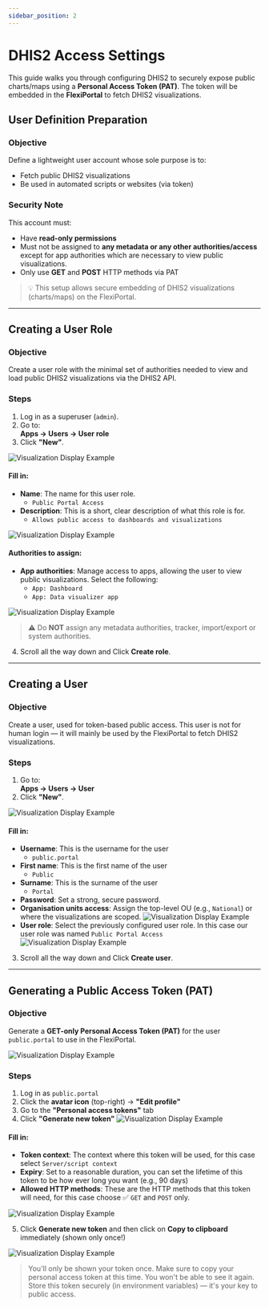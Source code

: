 ```yaml
---
sidebar_position: 2
---
```


# DHIS2 Access Settings

This guide walks you through configuring DHIS2 to securely expose public charts/maps using a **Personal Access Token (PAT)**. The token will be embedded in the **FlexiPortal** to fetch DHIS2 visualizations.


## User Definition Preparation

### Objective

Define a lightweight user account whose sole purpose is to:
- Fetch public DHIS2 visualizations
- Be used in automated scripts or websites (via token)

### Security Note

This account must:
- Have **read-only permissions**
- Must not be assigned to **any metadata or any other authorities/access** except for app authorities which are necessary to view public visualizations.
- Only use **GET** and **POST** HTTP methods via PAT

> 💡 This setup allows secure embedding of DHIS2 visualizations (charts/maps) on the FlexiPortal.

---

## Creating a User Role

### Objective

Create a user role with the minimal set of authorities needed to view and load public DHIS2 visualizations via the DHIS2 API.

### Steps

1. Log in as a superuser (`admin`).
2. Go to:  
   **Apps -> Users -> User role**
3. Click **"New"**.

 ![Visualization Display Example](../../../static/img/dhis2-access-settings/user_role_management_page.png)

#### Fill in:

- **Name**: The name for this user role. 
  - `Public Portal Access`
- **Description**: This is a short, clear description of what this role is for. 
  - `Allows public access to dashboards and visualizations`

![Visualization Display Example](../../../static/img/dhis2-access-settings/user_role_basic_details.png)


#### Authorities to assign:
- **App authorities**: Manage access to apps, allowing the user to view public visualizations. Select the following:
  - `App: Dashboard`
  - `App: Data visualizer app`

![Visualization Display Example](../../../static/img/dhis2-access-settings/user_role_authorities.png)

> ⚠️ Do **NOT** assign any metadata authorities, tracker, import/export or system authorities.



4. Scroll all the way down and Click **Create role**.

---

## Creating a User

### Objective

Create a user, used for token-based public access. This user is not for human login — it will mainly be used by the FlexiPortal to fetch DHIS2 visualizations.

### Steps

1. Go to:  
   **Apps ->  Users -> User**
2. Click **"New"**.

![Visualization Display Example](../../../static/img/dhis2-access-settings/user_management_page.png)

#### Fill in:

- **Username**: This is the username for the user
    - `public.portal`
- **First name**: This is the first name of the user
    - `Public`
- **Surname**: This is the surname of the user 
    - `Portal`
- **Password**: Set a strong, secure password.
- **Organisation units access**: Assign the top-level OU (e.g., `National`) or where the visualizations are scoped.
  ![Visualization Display Example](../../../static/img/dhis2-access-settings/user_org_units_set.png)
- **User role**: Select the previously configured user role. In this case our user role was named `Public Portal Access`
  ![Visualization Display Example](../../../static/img/dhis2-access-settings/user_role_selection.png)

3. Scroll all the way down and Click **Create user**.

---

## Generating a Public Access Token (PAT)

### Objective

Generate a **GET-only Personal Access Token (PAT)** for the user `public.portal` to use in the FlexiPortal.

![Visualization Display Example](../../../static/img/dhis2-access-settings/user_avatar.png)
### Steps
1. Log in as `public.portal`
2. Click the **avatar icon** (top-right) → **"Edit profile"**
3. Go to the **"Personal access tokens"** tab
4. Click **"Generate new token"**
![Visualization Display Example](../../../static/img/dhis2-access-settings/PAT_generation.png)


#### Fill in:

- **Token context**: The context where this token will be used, for this case select `Server/script context`
- **Expiry**: Set to a reasonable duration, you can set the lifetime of this token to be how ever long you want (e.g., 90 days)
- **Allowed HTTP methods**: These are the HTTP methods that this token will need, for this case choose ✅ `GET` and `POST` only.

![Visualization Display Example](../../../static/img/dhis2-access-settings/generate_new_PAT.png)

5. Click **Generate new token** and then click on **Copy to clipboard** immediately (shown only once!)

![Visualization Display Example](../../../static/img/dhis2-access-settings/manage_personal_access_token.png)

> You'll only be shown your token once. 
Make sure to copy your personal access token at this time. You won't be able to see it again. Store this token securely (in environment variables) — it's your key to public access.

